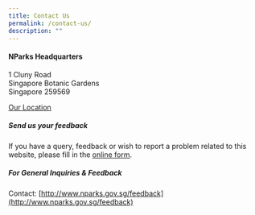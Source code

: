 ```yaml
---
title: Contact Us
permalink: /contact-us/
description: ""
---
```


#### NParks Headquarters
1 Cluny Road  
Singapore Botanic Gardens  
Singapore 259569

[Our Location](https://goo.gl/maps/EFF9uEqtTwu6ZQ2B6)


##### Send us your feedback
If you have a query, feedback or wish to report a problem related to this website, please fill in the [online form](https://www.nparks.gov.sg/contact-us).

##### For General Inquiries & Feedback
Contact: [http://www.nparks.gov.sg/feedback](http://www.nparks.gov.sg/feedback)